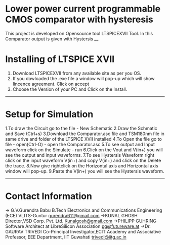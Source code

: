 # Lower power current programmable CMOS comparator with hysteresis
This project is developed on Opensource tool LTSPICEXVII Tool. In this Comparator output is given with Hystersis
__
# Installing of LTSPICE XVII
1. Download LTSPICEXVII from any available site as per you OS.
2. If you dowloaded the .exe  file a window will pop-up which will show lincence agreement. Click on accept 
3. Choose the Version of your PC and Click on the Install.
___
# Setup for Simulation
1.To draw the Circuit go to the file - New Schematic
2.Draw the Schmatic and Save (Ctrl+s)
3.Download the Comparator.asc file and TSM180nm file in same drive and folder of the LTSPICE XVII installed
4.To Open the file go to file - open(Ctrl-O) - open the Comparator.asc
5.To see output and Input waveform click on the Simulate - run
6.Click on the Vout and V(in+) you will see the output and input waveforms.
7.To see Hystersis Waveform right click on the input waveform V(in+) and copy V(in+) and click on the Delete the trace.
8.Now give rightclick on the Horizontal axis and Horizontal axis window will pop-up.
9.Paste the V(in+) you will see the Hystersis waveform.
___
# Contact Information
-> G.V.Gurendra Babu B.Tech Electronics and Communications Engineering (ECE) VLITS-Guntur gurendra611@gmail.com
->KUNAL GHOSH Director,VSD Corp. Pvt. Ltd. Kunalgosh@gmail.com
->PHILIPP GUHRING Software Architect at LibreSilicon Association pg@futureware.at
->Dr. GAURAV TRIVEDI Co-Principal Investigator,ECIT Academy and Associative Professor, EEE Department, IIT Guwahati trivedi@iitg.ac.in



